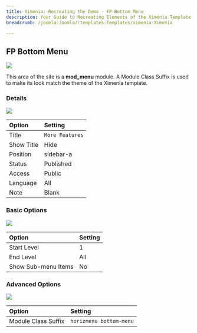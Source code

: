 ```yaml
---
title: Ximenia: Recreating the Demo - FP Bottom Menu
description: Your Guide to Recreating Elements of the Ximenia Template for Joomla
breadcrumb: /joomla:Joomla/!templates:Templates/ximenia:Ximenia

---
```


FP Bottom Menu
----
![][demo]

This area of the site is a **mod_menu** module. A Module Class Suffix is used to make its look match the theme of the Ximenia template.

### Details
![][demo2]

| Option            | Setting           |  
| :---------------- | :---------------- |  
| Title             | `More Features`   |  
| Show Title        | Hide              |  
| Position          | sidebar-a         |  
| Status            | Published         |  
| Access            | Public            |   
| Language          | All               |  
| Note              | Blank             |  

### Basic Options
![][demo3]

| Option              | Setting          |  
| :------------------ | :--------------- |  
| Start Level         | 1                |  
| End Level           | All              |  
| Show Sub-menu Items | No               |  

### Advanced Options
![][demo4]

| Option              | Setting                 |  
| :------------------ | :---------------------- |  
| Module Class Suffix | `horizmenu bottom-menu` |   

[demo]: assets/demo_9.jpeg
[demo2]: assets/bottom_1.jpeg
[demo3]: assets/bottom_2.jpeg
[demo4]: assets/bottom_3.jpeg